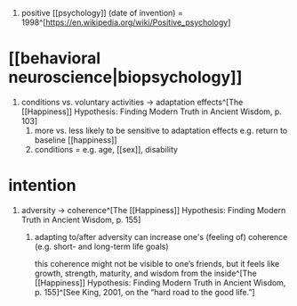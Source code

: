 1. positive [[psychology]] (date of invention) = 1998^[https://en.wikipedia.org/wiki/Positive_psychology]

# [[behavioral neuroscience|biopsychology]]
1. conditions vs. voluntary activities → adaptation effects^[The [[Happiness]] Hypothesis: Finding Modern Truth in Ancient Wisdom, p. 103]
	1. more vs. less likely to be sensitive to adaptation effects e.g. return to baseline [[happiness]]
	2. conditions = e.g. age, [[sex]], disability

# intention
1. adversity → coherence^[The [[Happiness]] Hypothesis: Finding Modern Truth in Ancient Wisdom, p. 155]
	1. adapting to/after adversity can increase one's (feeling of) coherence (e.g. short- and long-term life goals)
		
		this coherence might not be visible to one’s friends, but it feels like growth, strength, maturity, and wisdom from the inside^[The [[Happiness]] Hypothesis: Finding Modern Truth in Ancient Wisdom, p. 155]^[See King, 2001, on the “hard road to the good life.”]